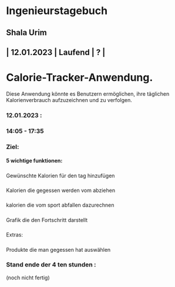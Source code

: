 # Ingenieurstagebuch
## Shala Urim
## | 12.01.2023 | Laufend | ? | 

# Calorie-Tracker-Anwendung.
Diese Anwendung könnte es Benutzern ermöglichen, ihre täglichen Kalorienverbrauch aufzuzeichnen und zu verfolgen. 
### 12.01.2023 :

### 14:05 - 17:35

### Ziel:

#### 5 wichtige funktionen:
#####
Gewünschte Kalorien für den tag hinzufügen 
#####
Kalorien die gegessen werden vom abziehen
#####
kalorien die vom sport abfallen dazurechnen
#####
Grafik die den Fortschritt darstellt
#####
Extras:
#####
Produkte die man gegessen hat auswählen


### Stand ende der 4 ten stunden :

(noch nicht fertig)
